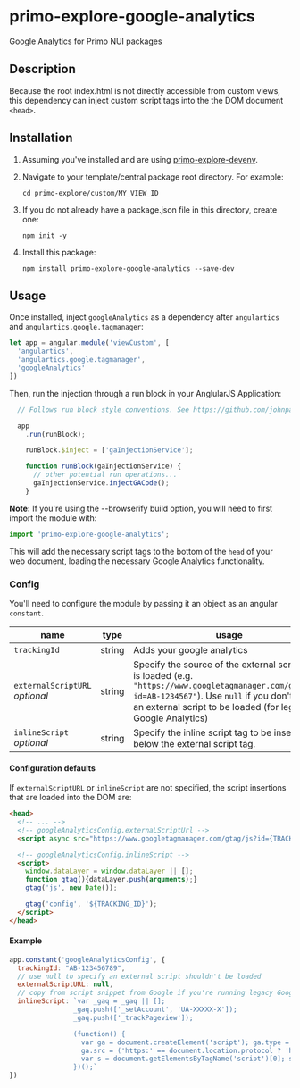 # primo-explore-google-analytics
Google Analytics for Primo NUI packages

## Description

Because the root index.html is not directly accessible from custom views, this dependency can inject custom script tags into the the DOM document `<head>`.

## Installation

1. Assuming you've installed and are using [primo-explore-devenv](https://github.com/ExLibrisGroup/primo-explore-devenv).

2. Navigate to your template/central package root directory. For example:
    ```
    cd primo-explore/custom/MY_VIEW_ID
    ```
3. If you do not already have a package.json file in this directory, create one:
    ```
    npm init -y
    ```
4. Install this package:
    ```
    npm install primo-explore-google-analytics --save-dev
    ```

## Usage

Once installed, inject `googleAnalytics` as a dependency after `angulartics` and `angulartics.google.tagmanager`:

```js
let app = angular.module('viewCustom', [
  'angulartics',
  'angulartics.google.tagmanager',
  'googleAnalytics'
])
```

Then, run the injection through a run block in your AnglularJS Application:

```js
  // Follows run block style conventions. See https://github.com/johnpapa/angular-styleguide/blob/master/a1/README.md#style-y171

  app
    .run(runBlock);

    runBlock.$inject = ['gaInjectionService'];

    function runBlock(gaInjectionService) {
      // other potential run operations...
      gaInjectionService.injectGACode();
    }
```

**Note:** If you're using the --browserify build option, you will need to first import the module with:

```js
import 'primo-explore-google-analytics';
```

This will add the necessary script tags to the bottom of the `head` of your web document, loading the necessary Google Analytics functionality.

### Config

You'll need to configure the module by passing it an object as an angular `constant`.

| name | type | usage |
|------|-------------|--------|
| `trackingId` | string | Adds your google analytics  |
| `externalScriptURL` *optional* | string |  Specify the source of the external script that is loaded (e.g. `"https://www.googletagmanager.com/gtag/js?id=AB-1234567"`). Use `null` if you don't want an external script to be loaded (for legacy Google Analytics) |
| `inlineScript` *optional* | string | Specify the inline script tag to be inserted below the external script tag. ||

#### Configuration defaults

If `externalScriptURL` or `inlineScript` are not specified, the script insertions that are loaded into the DOM are:

```html
<head>
  <!-- ... -->
  <!-- googleAnalyticsConfig.externaLScriptUrl -->
  <script async src="https://www.googletagmanager.com/gtag/js?id={TRACKING_ID}"></script>

  <!-- googleAnalyticsConfig.inlineScript -->
  <script>
    window.dataLayer = window.dataLayer || [];
    function gtag(){dataLayer.push(arguments);}
    gtag('js', new Date());

    gtag('config', '${TRACKING_ID}');
  </script>
</head>
```

#### Example

```js
app.constant('googleAnalyticsConfig', {
  trackingId: "AB-123456789",
  // use null to specify an external script shouldn't be loaded
  externalScriptURL: null,
  // copy from script snippet from Google if you're running legacy Google Analytics
  inlineScript: `var _gaq = _gaq || [];
                _gaq.push(['_setAccount', 'UA-XXXXX-X']);
                _gaq.push(['_trackPageview']);

                (function() {
                  var ga = document.createElement('script'); ga.type = 'text/javascript'; ga.async = true;
                  ga.src = ('https:' == document.location.protocol ? 'https://ssl' : 'http://www') + '.google-analytics.com/ga.js';
                  var s = document.getElementsByTagName('script')[0]; s.parentNode.insertBefore(ga, s);
                })();`
})
```
